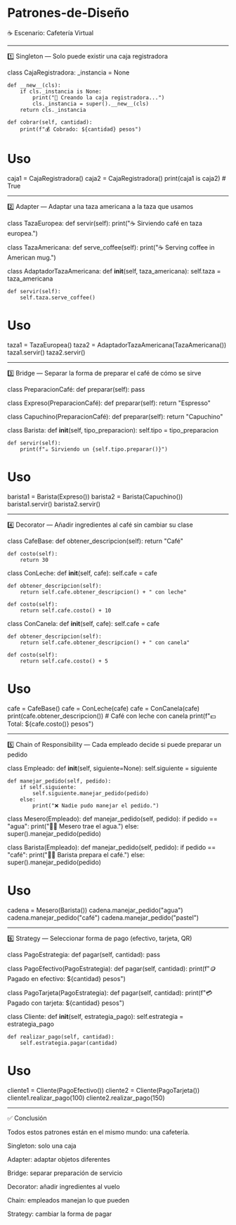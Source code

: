 # Patrones-de-Diseño

☕ Escenario: Cafetería Virtual


---

1️⃣ Singleton — Solo puede existir una caja registradora

class CajaRegistradora:
    _instancia = None

    def __new__(cls):
        if cls._instancia is None:
            print("🧾 Creando la caja registradora...")
            cls._instancia = super().__new__(cls)
        return cls._instancia

    def cobrar(self, cantidad):
        print(f"💰 Cobrado: ${cantidad} pesos")

# Uso
caja1 = CajaRegistradora()
caja2 = CajaRegistradora()
print(caja1 is caja2)  # True


---

2️⃣ Adapter — Adaptar una taza americana a la taza que usamos

class TazaEuropea:
    def servir(self):
        print("☕ Sirviendo café en taza europea.")

class TazaAmericana:
    def serve_coffee(self):
        print("☕ Serving coffee in American mug.")

class AdaptadorTazaAmericana:
    def __init__(self, taza_americana):
        self.taza = taza_americana

    def servir(self):
        self.taza.serve_coffee()

# Uso
taza1 = TazaEuropea()
taza2 = AdaptadorTazaAmericana(TazaAmericana())
taza1.servir()
taza2.servir()


---

3️⃣ Bridge — Separar la forma de preparar el café de cómo se sirve

class PreparacionCafé:
    def preparar(self):
        pass

class Expreso(PreparacionCafé):
    def preparar(self):
        return "Espresso"

class Capuchino(PreparacionCafé):
    def preparar(self):
        return "Capuchino"

class Barista:
    def __init__(self, tipo_preparacion):
        self.tipo = tipo_preparacion

    def servir(self):
        print(f"☕ Sirviendo un {self.tipo.preparar()}")

# Uso
barista1 = Barista(Expreso())
barista2 = Barista(Capuchino())
barista1.servir()
barista2.servir()


---

4️⃣ Decorator — Añadir ingredientes al café sin cambiar su clase

class CafeBase:
    def obtener_descripcion(self):
        return "Café"

    def costo(self):
        return 30

class ConLeche:
    def __init__(self, cafe):
        self.cafe = cafe

    def obtener_descripcion(self):
        return self.cafe.obtener_descripcion() + " con leche"

    def costo(self):
        return self.cafe.costo() + 10

class ConCanela:
    def __init__(self, cafe):
        self.cafe = cafe

    def obtener_descripcion(self):
        return self.cafe.obtener_descripcion() + " con canela"

    def costo(self):
        return self.cafe.costo() + 5

# Uso
cafe = CafeBase()
cafe = ConLeche(cafe)
cafe = ConCanela(cafe)
print(cafe.obtener_descripcion())  # Café con leche con canela
print(f"💵 Total: ${cafe.costo()} pesos")


---

5️⃣ Chain of Responsibility — Cada empleado decide si puede preparar un pedido

class Empleado:
    def __init__(self, siguiente=None):
        self.siguiente = siguiente

    def manejar_pedido(self, pedido):
        if self.siguiente:
            self.siguiente.manejar_pedido(pedido)
        else:
            print("❌ Nadie pudo manejar el pedido.")

class Mesero(Empleado):
    def manejar_pedido(self, pedido):
        if pedido == "agua":
            print("🚶‍♂️ Mesero trae el agua.")
        else:
            super().manejar_pedido(pedido)

class Barista(Empleado):
    def manejar_pedido(self, pedido):
        if pedido == "café":
            print("👨‍🍳 Barista prepara el café.")
        else:
            super().manejar_pedido(pedido)

# Uso
cadena = Mesero(Barista())
cadena.manejar_pedido("agua")
cadena.manejar_pedido("café")
cadena.manejar_pedido("pastel")


---

6️⃣ Strategy — Seleccionar forma de pago (efectivo, tarjeta, QR)

class PagoEstrategia:
    def pagar(self, cantidad):
        pass

class PagoEfectivo(PagoEstrategia):
    def pagar(self, cantidad):
        print(f"🪙 Pagado en efectivo: ${cantidad} pesos")

class PagoTarjeta(PagoEstrategia):
    def pagar(self, cantidad):
        print(f"💳 Pagado con tarjeta: ${cantidad} pesos")

class Cliente:
    def __init__(self, estrategia_pago):
        self.estrategia = estrategia_pago

    def realizar_pago(self, cantidad):
        self.estrategia.pagar(cantidad)

# Uso
cliente1 = Cliente(PagoEfectivo())
cliente2 = Cliente(PagoTarjeta())
cliente1.realizar_pago(100)
cliente2.realizar_pago(150)


---

✅ Conclusión

Todos estos patrones están en el mismo mundo: una cafetería.

Singleton: solo una caja

Adapter: adaptar objetos diferentes

Bridge: separar preparación de servicio

Decorator: añadir ingredientes al vuelo

Chain: empleados manejan lo que pueden

Strategy: cambiar la forma de pagar
